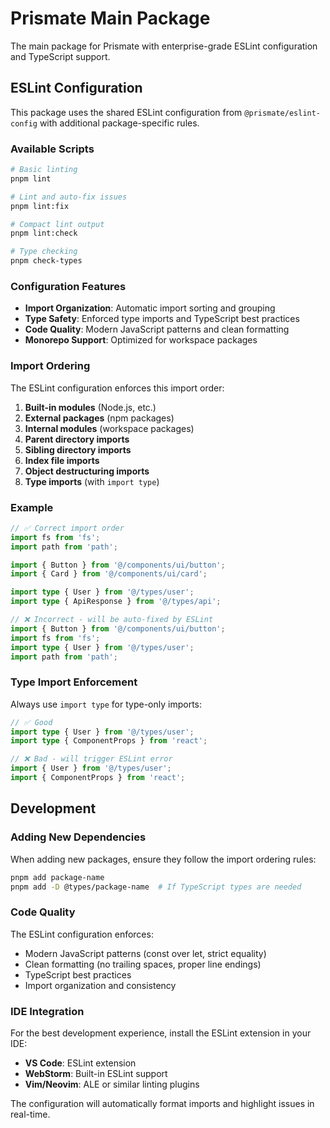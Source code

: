 # Prismate Main Package

The main package for Prismate with enterprise-grade ESLint configuration and TypeScript support.

## ESLint Configuration

This package uses the shared ESLint configuration from `@prismate/eslint-config` with additional package-specific rules.

### Available Scripts

```bash
# Basic linting
pnpm lint

# Lint and auto-fix issues
pnpm lint:fix

# Compact lint output
pnpm lint:check

# Type checking
pnpm check-types
```

### Configuration Features

- **Import Organization**: Automatic import sorting and grouping
- **Type Safety**: Enforced type imports and TypeScript best practices
- **Code Quality**: Modern JavaScript patterns and clean formatting
- **Monorepo Support**: Optimized for workspace packages

### Import Ordering

The ESLint configuration enforces this import order:

1. **Built-in modules** (Node.js, etc.)
2. **External packages** (npm packages)
3. **Internal modules** (workspace packages)
4. **Parent directory imports**
5. **Sibling directory imports**
6. **Index file imports**
7. **Object destructuring imports**
8. **Type imports** (with `import type`)

### Example

```typescript
// ✅ Correct import order
import fs from 'fs';
import path from 'path';

import { Button } from '@/components/ui/button';
import { Card } from '@/components/ui/card';

import type { User } from '@/types/user';
import type { ApiResponse } from '@/types/api';

// ❌ Incorrect - will be auto-fixed by ESLint
import { Button } from '@/components/ui/button';
import fs from 'fs';
import type { User } from '@/types/user';
import path from 'path';
```

### Type Import Enforcement

Always use `import type` for type-only imports:

```typescript
// ✅ Good
import type { User } from '@/types/user';
import type { ComponentProps } from 'react';

// ❌ Bad - will trigger ESLint error
import { User } from '@/types/user';
import { ComponentProps } from 'react';
```

## Development

### Adding New Dependencies

When adding new packages, ensure they follow the import ordering rules:

```bash
pnpm add package-name
pnpm add -D @types/package-name  # If TypeScript types are needed
```

### Code Quality

The ESLint configuration enforces:
- Modern JavaScript patterns (const over let, strict equality)
- Clean formatting (no trailing spaces, proper line endings)
- TypeScript best practices
- Import organization and consistency

### IDE Integration

For the best development experience, install the ESLint extension in your IDE:
- **VS Code**: ESLint extension
- **WebStorm**: Built-in ESLint support
- **Vim/Neovim**: ALE or similar linting plugins

The configuration will automatically format imports and highlight issues in real-time. 